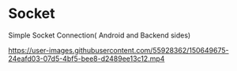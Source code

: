# Socket
Simple Socket Connection( Android and Backend sides)


https://user-images.githubusercontent.com/55928362/150649675-24eafd03-07d5-4bf5-bee8-d2489ee13c12.mp4

